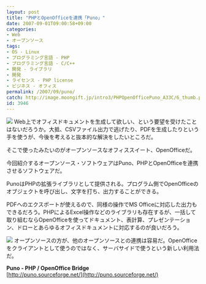 ```yaml
---
layout: post
title: "PHPとOpenOfficeを連携「Puno」"
date: 2007-09-01T09:00:58+09:00
categories:
- Web
- オープンソース
tags: 
- OS - Linux
- プログラミング言語 - PHP
- プログラミング言語 - C/C++
- 開発 - ライブラリ
- 開発
- ライセンス - PHP license
- ビジネス - オフィス
permalink: /2007/09/puno/
catch: http://image.moongift.jp/intro3/PHPOpenOfficePuno_A33C/6_thumb.png
id: 3946
---
```

[![](http://image.moongift.jp/intro3/PHPOpenOfficePuno_A33C/5_thumb1.png)](http://image.moongift.jp/intro3/PHPOpenOfficePuno_A33C/53.png) Web上でオフィスドキュメントを生成して欲しい、という要望を受けたことはないだろうか。大抵、CSVファイル出力で逃げたり、PDFを生成したりという手を使うが、今後を考えると抜本的な解決をしたいところだ。   
  
そこで使ったみたいのがオープンソースなオフィススイート、OpenOfficeだ。   
  
今回紹介するオープンソース・ソフトウェアはPuno、PHPとOpenOfficeを連携させるソフトウェアだ。   
  
<!--more-->  
  
PunoはPHPの拡張ライブラリとして提供される。プログラム側でOpenOfficeのオブジェクトを呼び出し、文字を打ち、出力することができる。   
  
PDFへのエクスポートが使えるので、同様の操作でMS Officeに対応した出力もできるだろう。PHPによるExcel操作などのライブラリも存在するが、一括して取り組むならOpenOfficeを使ってドキュメント、表計算、プレゼンテーション、ドローとあらゆるオフィスドキュメントに対応するのが良いだろう。   
  
[![](http://image.moongift.jp/intro3/PHPOpenOfficePuno_A33C/6_thumb.png)](http://image.moongift.jp/intro3/PHPOpenOfficePuno_A33C/62.png) オープンソースの方が、他のオープンソースとの連携は容易だ。OpenOfficeをクライアントとして使うのではなく、サーバサイドで使うという新しい利用法だ。   
  
**Puno - PHP / OpenOffice Bridge**  
[http://puno.sourceforge.net/](http://puno.sourceforge.net/)